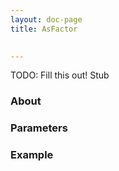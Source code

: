 ```yaml
---
layout: doc-page
title: AsFactor

    
---
```


TODO: Fill this out!
Stub

### About

### Parameters

### Example





